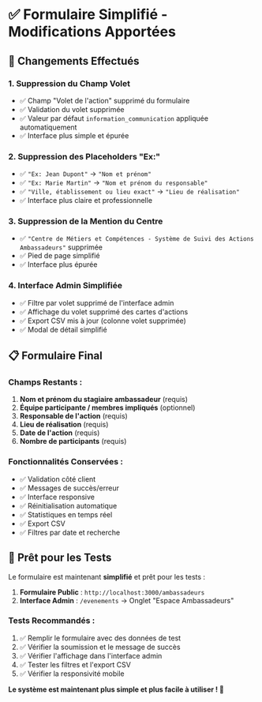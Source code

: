# ✅ Formulaire Simplifié - Modifications Apportées

## 🎯 **Changements Effectués**

### 1. **Suppression du Champ Volet**
- ✅ Champ "Volet de l'action" supprimé du formulaire
- ✅ Validation du volet supprimée
- ✅ Valeur par défaut `information_communication` appliquée automatiquement
- ✅ Interface plus simple et épurée

### 2. **Suppression des Placeholders "Ex:"**
- ✅ `"Ex: Jean Dupont"` → `"Nom et prénom"`
- ✅ `"Ex: Marie Martin"` → `"Nom et prénom du responsable"`
- ✅ `"Ville, établissement ou lieu exact"` → `"Lieu de réalisation"`
- ✅ Interface plus claire et professionnelle

### 3. **Suppression de la Mention du Centre**
- ✅ `"Centre de Métiers et Compétences - Système de Suivi des Actions Ambassadeurs"` supprimée
- ✅ Pied de page simplifié
- ✅ Interface plus épurée

### 4. **Interface Admin Simplifiée**
- ✅ Filtre par volet supprimé de l'interface admin
- ✅ Affichage du volet supprimé des cartes d'actions
- ✅ Export CSV mis à jour (colonne volet supprimée)
- ✅ Modal de détail simplifié

## 📋 **Formulaire Final**

### **Champs Restants :**
1. **Nom et prénom du stagiaire ambassadeur** (requis)
2. **Équipe participante / membres impliqués** (optionnel)
3. **Responsable de l'action** (requis)
4. **Lieu de réalisation** (requis)
5. **Date de l'action** (requis)
6. **Nombre de participants** (requis)

### **Fonctionnalités Conservées :**
- ✅ Validation côté client
- ✅ Messages de succès/erreur
- ✅ Interface responsive
- ✅ Réinitialisation automatique
- ✅ Statistiques en temps réel
- ✅ Export CSV
- ✅ Filtres par date et recherche

## 🚀 **Prêt pour les Tests**

Le formulaire est maintenant **simplifié** et prêt pour les tests :

1. **Formulaire Public** : `http://localhost:3000/ambassadeurs`
2. **Interface Admin** : `/evenements` → Onglet "Espace Ambassadeurs"

### **Tests Recommandés :**
1. ✅ Remplir le formulaire avec des données de test
2. ✅ Vérifier la soumission et le message de succès
3. ✅ Vérifier l'affichage dans l'interface admin
4. ✅ Tester les filtres et l'export CSV
5. ✅ Vérifier la responsivité mobile

**Le système est maintenant plus simple et plus facile à utiliser ! 🎉**

